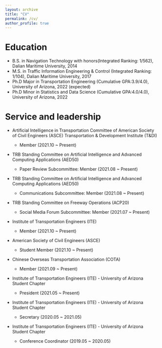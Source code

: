 ```yaml
---
layout: archive
title: "CV"
permalink: /cv/
author_profile: true
---
```



Education
======
* B.S. in Navigation Technology with honors(Integrated Ranking: 1/562), Dalian Maritime University, 2014
* M.S. in Traffic Information Engineering & Control (Integrated Ranking: 1/104), Dalian Maritime University, 2017
* Ph.D Major in Transportation Engineering (Cumulative GPA:3.9/4.0), University of Arizona, 2022 (expected)
* Ph.D Minor in Statistics and Data Science (Cumulative GPA:4.0/4.0), University of Arizona, 2022

Service and leadership
======
* Artificial Intelligence in Transportation Committee of American Society of Civil Engineers (ASCE) Transportation & Development Institute (T&DI)
  * Member (2021.10 ~ Present)

* TRB Standing Committee on Artificial Intelligence and Advanced Computing Applications (AED50)
  * Paper Review Subcommittee:  Member (2021.08 ~ Present)

* TRB Standing Committee on Artificial Intelligence and Advanced Computing Applications (AED50)
  * Communications Subcommittee:  Member (2021.08 ~ Present)

* TRB Standing Committee on Freeway Operations (ACP20)                                                
  * Social Media Forum Subcommittee:  Member (2021.07 ~ Present)

* Institute of Transportation Engineers (ITE)
  * Member (2021.10 ~ Present)

* American Society of Civil Engineers (ASCE)
  * Student Member (2021.10 ~ Present) 

* Chinese Overseas Transportation Association (COTA)                                                
  * Member (2021.09 ~ Present)

* Institute of Transportation Engineers (ITE) - University of Arizona Student Chapter 
  * President (2021.05 ~ Present)

* Institute of Transportation Engineers (ITE) - University of Arizona Student Chapter  
  * Secretary (2020.05 ~ 2021.05)

* Institute of Transportation Engineers (ITE) - University of Arizona Student Chapter 
  * Conference Coordinator (2019.05 ~ 2020.05)
